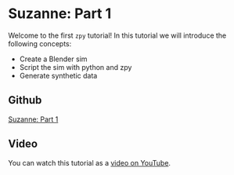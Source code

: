# Suzanne: Part 1

Welcome to the first `zpy` tutorial! In this tutorial we will introduce the following concepts:

- Create a Blender sim
- Script the sim with python and zpy
- Generate synthetic data

## Github

[Suzanne: Part 1](https://github.com/ZumoLabs/zpy/tree/main/examples/suzanne)

## Video

You can watch this tutorial as a [video on YouTube](https://youtu.be/py3mv70s82M).
